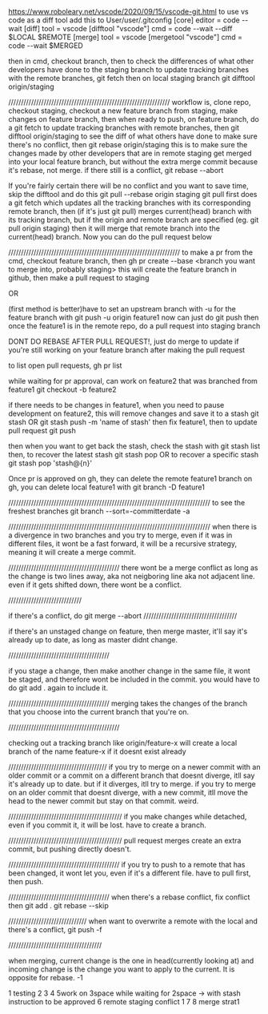 https://www.roboleary.net/vscode/2020/09/15/vscode-git.html
to use vs code as a diff tool
add this to User/user/.gitconfig
    [core]
  editor = code --wait
[diff]
  tool = vscode
[difftool "vscode"]
  cmd = code --wait --diff $LOCAL $REMOTE
[merge]
  tool = vscode
[mergetool "vscode"]
  cmd = code --wait $MERGED

then in cmd, checkout branch, then to check the differences of what other developers have done to the staging branch
to update tracking branches with the remote branches,
    git fetch
then on local staging branch
    git difftool origin/staging
    
////////////////////////////////////////////////////////////////
workflow is, clone repo, checkout staging, checkout a new feature branch from staging, make changes on feature branch, then when ready to push, on feature branch, do a 
    git fetch
to update tracking branches with remote branches, then 
    git difftool origin/staging
to see the diff of what others have done to make sure there's no conflict, then 
    git rebase origin/staging
this is to make sure the changes made by other developers that are in remote staging get merged into your local feature branch, but without the extra merge commit because it's rebase, not merge. if there still is a conflict, 
    git rebase --abort

If you're fairly certain there will be no conflict and you want to save time, skip the difftool and do this
    git pull --rebase origin staging
git pull first does a git fetch which updates all the tracking branches with its corresponding remote branch, then (if it's just git pull) merges current(head) branch with its tracking branch, but if the origin and remote branch are specified (eg. git pull origin staging) then it will merge that remote branch into the current(head) branch.
Now you can do the pull request below

////////////////////////////////////////////////////////////////////
to make a pr from the cmd, checkout feature branch, then
    gh pr create --base <branch you want to merge into, probably staging>
this will create the feature branch in github, then make a pull request to staging

OR 

(first method is better)have to set an upstream branch with -u for the feature branch with
    git push -u origin feature1
now can just do
    git push
then once the feature1 is in the remote repo, do a pull request into staging branch

DONT DO REBASE AFTER PULL REQUEST!, just do merge to update if you're still working on your feature branch after making the pull request

to list open pull requests, 
    gh pr list

while waiting for pr approval, can work on feature2 that was branched from feature1
    git checkout -b feature2

if there needs to be changes in feature1, when you need to pause development on feature2, this will remove changes and save it to a stash
    git stash
    OR
    git stash push -m 'name of stash'
then fix feature1, then to update pull request
    git push

then when you want to get back the stash, check the stash with
    git stash list
then, to recover the latest stash
    git stash pop
    OR to recover a specific stash
    git stash pop 'stash@{n}'

Once pr is approved on gh, they can delete the remote feature1 branch on gh, you can delete local feature1 with
    git branch -D feature1


////////////////////////////////////////////////////////////////////////////////
to see the freshest branches
    git branch --sort=-committerdate -a


////////////////////////////////////////////////////////////////////////////////
when there is a divergence in two branches and you try to merge, even if it was in different files, it wont be a fast forward, it will be a recursive strategy, meaning it will create a merge commit.

////////////////////////////////////////////
there wont be a merge conflict as long as the change is two lines away, aka not neigboring line aka not adjacent line.
even if it gets shifted down, there wont be a conflict.

/////////////////////////////

if there's a conflict, do
    git merge --abort
/////////////////////////////////////

if there's an unstaged change on feature, then merge master, it'll say it's already up to date, as long as master didnt change.

////////////////////////////////////////

if you stage a change, then make another change in the same file, it wont be staged, and therefore wont be included in the commit. you would have to do git add . again to include it.


////////////////////////////////////////
merging takes the changes of the branch that you choose into the current branch that you're on.

////////////////////////////////////////////

checking out a tracking branch like origin/feature-x will create a local branch of the name feature-x if it doesnt exist already


///////////////////////////////////////
if you try to merge on a newer commit with an older commit or a commit on a different branch that doesnt diverge, itll say it's already up to date. but if it diverges, itll try to merge.
if you try to merge on an older commit that doesnt diverge, with a new commit, itll move the head to the newer commit but stay on that commit. weird.


/////////////////////////////////////////////
if you make changes while detached, even if you commit it, it will be lost. have to create a branch.


/////////////////////////////////////////////
pull request merges create an extra commit, but pushing directly doesn't.

////////////////////////////////////////////
if you try to push to a remote that has been changed, it wont let you, even if it's a different file. have to pull first, then push.

////////////////////////////////////////
when there's a rebase conflict, fix conflict then
    git add .
    git rebase --skip

///////////////////////////////
when want to overwrite a remote with the local and there's a conflict,
    git push -f

/////////////////////////////////////

when merging, current change is the one in head(currently looking at) and incoming change is the change you want to apply to the current. It is opposite for rebase.
-1

1 testing 
2
3
4
5work on 3space while waiting for 2space -> with stash instruction to be approved
6 remote staging conflict 1
7
8
merge strat1
